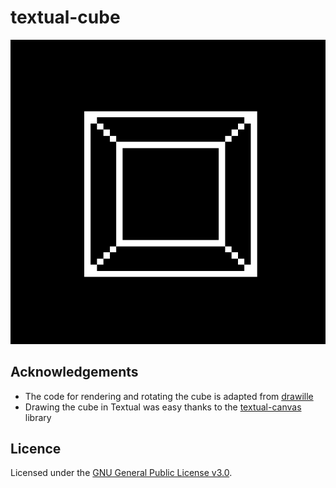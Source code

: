 # textual-cube

![cube](cube.gif)

## Acknowledgements

- The code for rendering and rotating the cube is adapted from
  [drawille](https://github.com/asciimoo/drawille)
- Drawing the cube in Textual was easy thanks to the
  [textual-canvas](https://github.com/davep/textual-canvas) library

## Licence

Licensed under the [GNU General Public License v3.0](LICENSE).
